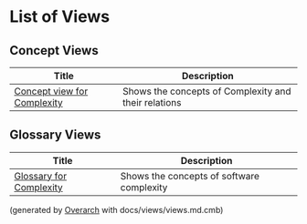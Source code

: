 # List of Views

## Concept Views
| Title | Description |
|---|---|
| [Concept view for Complexity](concept-view.md) | Shows the concepts of Complexity and their relations |
## Glossary Views
| Title | Description |
|---|---|
| [Glossary for Complexity](glossary-view.md) | Shows the concepts of software complexity |


(generated by [Overarch](https://github.com/soulspace-org/overarch) with docs/views/views.md.cmb)
